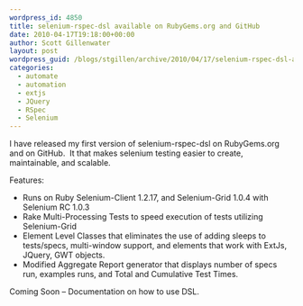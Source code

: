 ```yaml
---
wordpress_id: 4850
title: selenium-rspec-dsl available on RubyGems.org and GitHub
date: 2010-04-17T19:18:00+00:00
author: Scott Gillenwater
layout: post
wordpress_guid: /blogs/stgillen/archive/2010/04/17/selenium-rspec-dsl-available-on-rubygems-org-and-github.aspx
categories:
  - automate
  - automation
  - extjs
  - JQuery
  - RSpec
  - Selenium
---
```

I have released my first version of selenium-rspec-dsl on RubyGems.org and on GitHub.&nbsp; It that makes selenium testing easier to create, maintainable, and scalable.&nbsp; 

Features:

  * Runs on Ruby Selenium-Client 1.2.17, and Selenium-Grid 1.0.4 with Selenium RC 1.0.3
  * Rake Multi-Processing Tests to speed execution of tests utilizing Selenium-Grid
  * Element Level Classes that eliminates the use of adding sleeps to tests/specs, multi-window support, and elements that work with ExtJs, JQuery, GWT objects.
  * Modified Aggregate Report generator that displays number of specs run, examples runs, and Total and Cumulative Test Times.

Coming Soon &#8211; Documentation on how to use DSL.

&nbsp;